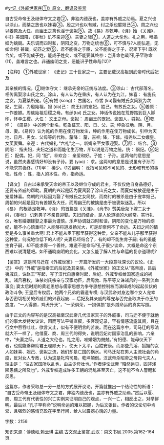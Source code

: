 #[史记《外戚世家序①》原文、翻译及鉴赏](https://www.vrrw.net/wx/14054.html)

自古受命帝王及继体守文之君②，非独内德茂也，盖亦有外戚之助焉。夏之兴也以涂山，而桀之放也以妹喜③。殷之兴也以有娀，纣之杀也嬖妲己④。周之兴也以姜原及大任，而幽王之禽也淫于褒姒⑤。故《易》基乾坤，《诗》始 《关雎》，《书》美鉧降，《春秋》讥不亲迎⑥。夫妻之际⑦，人道之大伦也。礼之用，唯婚姻为兢兢。夫乐调而四时和，阴阳之变，万物之统也⑧，可不慎与?人能弘道，无如命何! 甚哉，妃匹之爱⑨，君不能得之于臣，父不能得之于子，况卑下乎! 既欢合矣，或不能成子姓，能成子姓矣，或不能要其终⑩：岂非命也哉?孔子罕称命(11)，盖难言之也。非通幽明之变，恶能识乎性命哉(12)?

【注释】 ①外戚世家： 《史记》三十世家之一，主要记载汉高祖到武帝时代后妃及

其亲族的情况。②继体守文： 继承先帝的正统与法度。③涂山： 古代部落名。相传禹娶涂山氏之女。涂山，有人认为在重庆，有人认为在九江。妹喜： 有施氏之女，为夏桀所宠。④有娀 (song)： 古国名。帝喾 (ku)娶有娀氏女简狄为次妃，生契，为殷始祖。妲 (da)己： 商王纣的宠妃。姓己，有苏氏之女。⑤姜原： 一作姜嫄。周族始祖后稷之母。有邰(tai) 氏之女。神话传说她在荒野踏到巨人脚印，怀孕生稷。大任： 文王之母。褒姒： 周幽王的宠妃。褒国人，姓姒。⑥乾坤： 《周易》 中的两个卦名，乾象征天、阳、日、父、夫; 坤象征地、阴、月、母、妻。《易传》认为乾的作用在使万物发生，坤的作用在使万物成长。引申为天地、日月、男女、父母等的代称。釐降： 釐，吉祥; 降，下嫁。指尧以二女娥皇、女英妻舜。亲迎： 古代婚礼 “六礼”之一。新婿亲至女家迎娶。⑦际： 结合。⑧阴阳： 指夫妇，夫妇之道和而能化生万物，所以说是万物之统。统： 纲纪。⑨妃匹： 配偶。妃，同 “配”。⑩欢合： 亲爱和好。子姓： 子孙。这两句的意思是说，虽然夫妻感情好却没有子孙。要 (yao)： 求。这两句的意思是说虽有子孙而不能求其善终。(11)罕： 稀少。(12)幽明： 泛指可见和不可见的、无形和有形的事物。性命： 性，指人的本性。命，指命运。



【译文】 自古以来承受天命的帝王以及继位守成的君主，不仅仅他自身品德好，还要有外戚的帮助。夏朝的兴起是因为夏禹娶了涂山氏之女，而夏桀被放逐是由于宠爱妹喜。商朝的兴起因为娶了有娀氏之女简狄，而商纣的被杀是由于宠幸妲己。周朝的兴起是因为有姜嫄及大任，而周幽王的被擒是由于被褒姒迷乱。所以 《易》 的根基是乾坤，《诗》 的首篇是《关雎》，《尚书》赞美唐尧下嫁二女于舜，《春秋》 讥刺男子不亲自迎娶。夫妇的结合，是人伦道德的大纲常。实行礼仪，唯有婚姻嫁娶之事最为谨慎。乐声协调就四时和谐，阴阳的变化是万物的纲纪，能不小心慎重吗? 人能够将道发扬光大，可是却奈何不了命运。夫妇之间的情爱是多么事关重大啊! 君上不能从臣下那里获得这种爱，父亲不能从儿子那里获得这种爱，何况地位低下的人呢? 夫妻已经结合了，有的却不能生育子嗣; 有的虽能生育子嗣，却不能求得一个善终。难道不是命吗?孔子很少谈命，大概是命这个东西难以说清楚吧。如不通晓幽明的变化，又怎么能了解人性与命运的复杂道理呢?

【鉴赏】 这是司马迁在《外戚世家》一开篇所发的一大段意味深长的议论。《史记》 中的 “外戚”是指帝王的后妃及其亲族。《外戚世家》的正文从“高帝崩，吕后夷戚氏，诛赵王”写起，写了汉代自惠帝时起，后妃、外戚专权给国家造成的祸乱。诸吕篡权，诛杀刘氏宗亲与汉家功臣，后周勃、陈平等又诛诸吕的一系列流血事变; 窦太后时期的黄老思想与儒家思想为争夺思想控制权而演绎成的起起伏伏的政治斗争; 王皇后专权后，她两个兄弟的霸道专横; 与汉武帝对身边哪个女人宠幸与否密切相关的外戚们的兴衰起废……后妃及其亲戚的尊宠与否完全取决于帝王的态度，“一人得道，鸡犬升天”，“一荣俱荣，一损俱损”是外戚命运的真实写照。

由于正文的内容写的是汉高祖至汉武帝几代汉家天子的外戚事，司马迁不便于就他们的事大发特发议论，因而写法平铺直叙，多客观记录，罕有情感流露其间，且在行文中吞吞吐吐，欲言又止，似有不便明言的苦衷。而在这篇序中，司马迁的写法就大不一样了。他借夏、商、周三代的得失，说明后妃对国家治乱的影响。六亲中，“夫妻之际，人道之大伦也。礼之用，唯婚姻为兢兢。”有妇德、能母仪天下者，也就能够帮助君王理顺天下，使天下太平，百姓安康。而那些荒淫、狐媚的女人如妹喜、妲己、褒姒之流，她们却是亡国的祸水。司马迁站在男人主流社会的角度，反对女人专政，认为这是牝鸡司晨，乾坤颠倒。汉武帝杀昭帝之母钩弋夫人，理由是： “往古家国所以乱也，由主少母壮也。”作者评论武帝 “昭然远见，固非浅陋愚儒之所及也”。外戚专权造成许多王朝的混乱甚至灭亡，这不能不令人警醒和反思。

这篇序，作者采取总一分一总的方式展开议论。开篇就推出一个结论性的断语： “自古受命帝王及继体守文之君，非独内德茂也，盖亦有外戚之助焉。”然后以夏、商、周三代有代表性的兴亡实例来证明自己的观点，一兴一亡，相反出之，对举鲜明。最后以 “孔子罕称命”说明命运的难以把握，为后文张目。作者的议论切中肯綮，且强烈的感情充盈在字里行间，给人以震撼心魄的力量。

字数：2156

知识来源：傅德岷,赖云琪 主编.古文观止鉴赏.武汉：崇文书局.2005.第162-164页.

